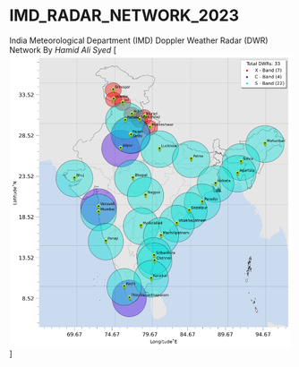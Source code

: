 # IMD_RADAR_NETWORK_2023
India Meteorological Department (IMD) Doppler Weather Radar (DWR) Network
By
*Hamid Ali Syed*
[![IMG](./_build/jupyter_execute/interactive_dwrs_12_0.png)]
